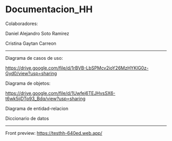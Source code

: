 # Documentacion_HH

Colaboradores:

Daniel Alejandro Soto Ramirez

Cristina Gaytan Carreon

---------------------------------------------

Diagrama de casos de uso:

https://drive.google.com/file/d/1rBVB-LbSPMcv2ioY26MzHYKlG0z-Gyd0/view?usp=sharing 

Diagrama de objetos:

https://drive.google.com/file/d/1Uwfej6TEJHvsSX6-t6wk5ijDTp93_Bdq/view?usp=sharing

Diagrama de entidad-relacion

Diccionario de datos

--------------------------------------------------

Front preview:
https://testhh-640ed.web.app/

